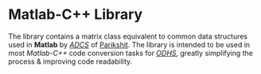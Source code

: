 # Matlab-C++ Library
The library contains a matrix class equivalent to common data structures used in **Matlab** by [*ADCS*](https://www.parikshitspace.in/subsystems/ADCS) of [Parikshit](https://www.parikshitspace.in/). The library is intended to be used in most *Matlab-C++* code conversion tasks for [*ODHS*](https://www.parikshitspace.in/subsystems/ODHS), greatly simplifying the process & improving code readability.